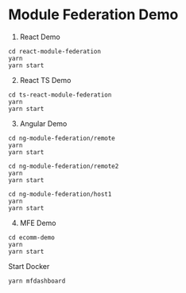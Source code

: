 # Module Federation Demo

1. React Demo
```
cd react-module-federation
yarn
yarn start
```
2. React TS Demo
```
cd ts-react-module-federation
yarn
yarn start
```
3. Angular Demo
```
cd ng-module-federation/remote
yarn
yarn start

cd ng-module-federation/remote2
yarn
yarn start

cd ng-module-federation/host1
yarn
yarn start
```
4. MFE Demo
```
cd ecomm-demo
yarn
yarn start
```

Start Docker
```
yarn mfdashboard
```

